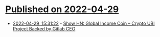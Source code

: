 # [Published on 2022-04-29](index.md)

* [2022-04-29, 15:31:22](https://news.ycombinator.com/item?id=31206441) - [Show HN: Global Income Coin – Crypto UBI Project Backed by Gitlab CEO](https://www.globalincomecoin.com/)
